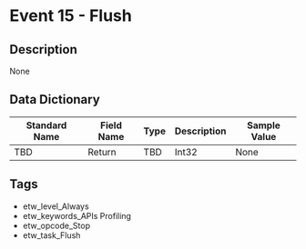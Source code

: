 # Event 15 - Flush

## Description
None

## Data Dictionary
|Standard Name|Field Name|Type|Description|Sample Value|
|---|---|---|---|---|
|TBD|Return|TBD|Int32|None|None|

## Tags
* etw_level_Always
* etw_keywords_APIs Profiling
* etw_opcode_Stop
* etw_task_Flush